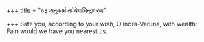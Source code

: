 +++
title = "०३ अनुकामं तर्पयेथामिन्द्रावरुण"

+++
Sate you, according to your wish, O Indra-Varuna, with wealth:  
     Fain would we have you nearest us.